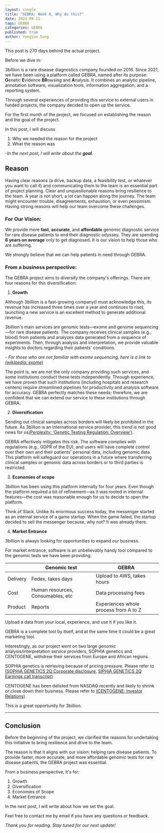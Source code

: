 ```yaml
---
layout: single
title: "GEBRA: Week 0, Why do this?"
date: 2024-09-21
tags: GEBRA
categories: GEBRA
published: true
author: Yongjun Song
---
```

This post is 270 days behind the actual project.

Before we dive in:

3billion is a rare disease diagnostics company founded on 2016. Since 2021, we have been using a platform called GEBRA, named after its purpose: **G**enetic **E**vidence **BR**owsing and **A**nalysis. It combines an analytic pipeline, annotation software, visualization tools, information aggregation, and a reporting system.

Through several experiences of providing this service to external users in funded projects, the company decided to open up the service.

For the first month of the project, we focused on establishing the reason and the goal of the project.

In this post, I will discuss 
1. Why we needed the reason for the project
2. What the reason was

*-In the next post, I will write about the **goal**.*

## Reason

Having clear reasons (a drive, backup data, a feasibility test, or whatever you want to call it) and communicating them to the team is an essential part of project planning. Clear and unquestionable reasons bring resilience to the team. A year is not short; a lot can happen along the journey. The team might encounter trouble, disagreements, exhaustion, or even pessimism. Having strong reasons will help our team overcome these challenges.

### For Our Vision:

We provide more  **fast**, **accurate**, and **affordable** genomic diagnostic service for rare disease patients to end their diagnostic odyssey. They are spending **6 years on average** only to get diagnosed. It is our vision to help those who are suffering. 

We strongly believe that we can help patients in need through GEBRA.

### From a business perspective:

The GEBRA project aims to diversify the company's offerings. There are four reasons for this diversification:

1. **Growth**

Although 3billion is a fast-growing company(I must acknowledge this, its revenue has increased three times over a year and continues to rise), launching a new service is an excellent method to generate additional revenue.

3billion's main services are genomic tests—exome and genome sequencing—for rare disease patients. The company receives clinical samples (e.g., blood) from patients and analyzes data generated from a sequence of experiments. Then, through analysis and interpretation, we provide valuable insights to doctors regarding their patients' conditions. 

*- For those who are not familiar with exome sequencing, here is a link to [(wikipedia: exome)](https://en.wikipedia.org/wiki/Exome)*

The point is, we are not the only company providing such services, and some institutions conduct these tests independently. Through experience, we have proven that such institutions (including hospitals and research centers) require streamlined pipelines for productivity and analysis software for accuracy. GEBRA perfectly matches these needs; therefore, we are confident that we can extend our service to these institutions through GEBRA.

2. **Diversification**

Sending out clinical samples across borders will likely be prohibited in the future. As 3billion is an international service provider, this trend is not good news for us[(Perplexity: 'Genetic Testing Regulation: Overview')](https://www.perplexity.ai/page/genetic-testing-regulation-ove-Pn2xwYA9TyymvwOrbPQbYQ).

GEBRA effectively mitigates this risk. The software complies with regulations (e.g., GDPR of the EU), and users will have complete control over their own and their patients' personal data, including genomic data. This platform will safeguard our operations in a future where transferring clinical samples or genomic data across borders or to third parties is restricted.

3. **Economies of scope**

3billion has been using this platform internally for four years. Even though the platform required a bit of refinement—as it was rooted in internal features—the cost was reasonable enough for us to decide to open the platform.

Think of Slack. Unlike its enormous success today, the messenger started as an internal service of a game startup. When the game failed, the startup decided to sell the messenger because, why not? It was already there.

4. **Market Entrance**

3billion is always looking for opportunities to expand our business.

For market entrance, software is an unbelievably handy tool compared to the genomic tests we have been providing.
 

|  | Genomic test | GEBRA |
|-------|--------|---------|
| Delivery | Fedex, takes days | Upload to AWS, takes hours |
| Cost | Human resources, Consumables, etc | Data processing fees |
| Product | Reports | Experiences whole process from A to Z |

Upload a data from your local, experience, and use it if you like it.

GEBRA is a complete tool by itself, and at the same time it could be a great marketing tool.

Interestingly, as our project went on two large genomic analysis/interpretation service providers, SOPHIA genetics and CENTOGENE, withdrew their services from Europe and African regions.

SOPHIA genetics is retrieving because of pricing pressure. Please refer to [(SOPHiA GENETICS 2Q Corporate disclosure](https://www.sophiagenetics.com/press-releases/sophia-genetics-reports-second-quarter-2024-results/), [SIPHiA GENETICS 2Q Earnings call transcript)](https://seekingalpha.com/article/4711056-sophia-genetics-sa-soph-q2-2024-earnings-call-transcript)

CENTOGENE has been delisted from NASDAQ recently and likely to shrink or close down their business. Please refer to [(CENTOGENE: Investor Relations)](https://investors.centogene.com/)

 This is a great opportunity for 3billion.

--------------------

## Conclusion

Before the beginning of the project, we clarified the reasons for undertaking this initiative to bring resilience and drive to the team.

The reason is that it aligns with our vision: helping rare disease patients. To provide faster, more accurate, and more affordable genomic tests for rare disease patients, the GEBRA project was essential.

From a business perspective, it's for:

1. Growth
2. Diversification
3. Economies of Scope
4. Market Entrance

In the next post, I will write about how we set the goal.

Feel free to contact me by email if you have any questions or feedback.

*Thank you for reading. Stay tuned for our next update!*
